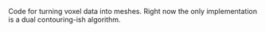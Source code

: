 Code for turning voxel data into meshes. Right now the only implementation is a dual contouring-ish algorithm.
